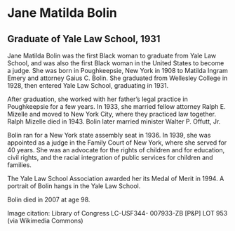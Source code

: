 # Jane Matilda Bolin
## Graduate of Yale Law School, 1931
Jane Matilda Bolin was the first Black woman to graduate from Yale Law School, and was also the first Black woman in the United States to become a judge. She was born in Poughkeepsie, New York in 1908 to Matilda Ingram Emery and attorney Gaius C. Bolin. She graduated from Wellesley College in 1928, then entered Yale Law School, graduating in 1931.

After graduation, she worked with her father’s legal practice in Poughkeepsie for a few years. In 1933, she married fellow attorney Ralph E. Mizelle and moved to New York City, where they practiced law together. Ralph Mizelle died in 1943. Bolin later married minister Walter P. Offutt, Jr. 

Bolin ran for a New York state assembly seat in 1936. In 1939, she was appointed as a judge in the Family Court of New York, where she served for 40 years. She was an advocate for the rights of children and for education, civil rights, and the racial integration of public services for children and families.

The Yale Law School Association awarded her its Medal of Merit in 1994. A portrait of Bolin hangs in the Yale Law School.

Bolin died in 2007 at age 98.

Image citation: Library of Congress LC-USF344- 007933-ZB [P&P] LOT 953 (via Wikimedia Commons)
